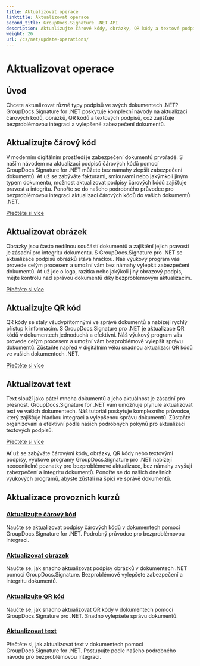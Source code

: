 ```yaml
---
title: Aktualizovat operace
linktitle: Aktualizovat operace
second_title: GroupDocs.Signature .NET API
description: Aktualizujte čárové kódy, obrázky, QR kódy a textové podpisy v dokumentech .NET pomocí výukových programů GroupDocs.Signature pro .NET. Vylepšete zabezpečení a správu dokumentů.
weight: 26
url: /cs/net/update-operations/
---
```


# Aktualizovat operace

## Úvod

Chcete aktualizovat různé typy podpisů ve svých dokumentech .NET? GroupDocs.Signature for .NET poskytuje komplexní návody na aktualizaci čárových kódů, obrázků, QR kódů a textových podpisů, což zajišťuje bezproblémovou integraci a vylepšené zabezpečení dokumentů.

## Aktualizujte čárový kód
V moderním digitálním prostředí je zabezpečení dokumentů prvořadé. S naším návodem na aktualizaci podpisů čárových kódů pomocí GroupDocs.Signature for .NET můžete bez námahy zlepšit zabezpečení dokumentů. Ať už se zabýváte fakturami, smlouvami nebo jakýmkoli jiným typem dokumentu, možnost aktualizovat podpisy čárových kódů zajišťuje pravost a integritu. Ponořte se do našeho podrobného průvodce pro bezproblémovou integraci aktualizací čárových kódů do vašich dokumentů .NET.

[Přečtěte si více](./update-barcode/)

## Aktualizovat obrázek
Obrázky jsou často nedílnou součástí dokumentů a zajištění jejich pravosti je zásadní pro integritu dokumentu. S GroupDocs.Signature pro .NET se aktualizace podpisů obrázků stává hračkou. Náš výukový program vás provede celým procesem a umožní vám bez námahy vylepšit zabezpečení dokumentů. Ať už jde o loga, razítka nebo jakýkoli jiný obrazový podpis, mějte kontrolu nad správou dokumentů díky bezproblémovým aktualizacím.

[Přečtěte si více](./update-image/)

## Aktualizujte QR kód
QR kódy se staly všudypřítomnými ve správě dokumentů a nabízejí rychlý přístup k informacím. S GroupDocs.Signature pro .NET je aktualizace QR kódů v dokumentech jednoduchá a efektivní. Náš výukový program vás provede celým procesem a umožní vám bezproblémově vylepšit správu dokumentů. Zůstaňte napřed v digitálním věku snadnou aktualizací QR kódů ve vašich dokumentech .NET.

[Přečtěte si více](./update-qr-code/)

## Aktualizovat text
Text slouží jako páteř mnoha dokumentů a jeho aktuálnost je zásadní pro přesnost. GroupDocs.Signature for .NET vám umožňuje plynule aktualizovat text ve vašich dokumentech. Náš tutoriál poskytuje komplexního průvodce, který zajišťuje hladkou integraci a vylepšenou správu dokumentů. Zůstaňte organizovaní a efektivní podle našich podrobných pokynů pro aktualizaci textových podpisů.

[Přečtěte si více](./update-text/)

Ať už se zabýváte čárovými kódy, obrázky, QR kódy nebo textovými podpisy, výukové programy GroupDocs.Signature pro .NET nabízejí neocenitelné poznatky pro bezproblémové aktualizace, bez námahy zvyšují zabezpečení a integritu dokumentů. Ponořte se do našich dnešních výukových programů, abyste zůstali na špici ve správě dokumentů.
## Aktualizace provozních kurzů
### [Aktualizujte čárový kód](./update-barcode/)
Naučte se aktualizovat podpisy čárových kódů v dokumentech pomocí GroupDocs.Signature for .NET. Podrobný průvodce pro bezproblémovou integraci.
### [Aktualizovat obrázek](./update-image/)
Naučte se, jak snadno aktualizovat podpisy obrázků v dokumentech .NET pomocí GroupDocs.Signature. Bezproblémově vylepšete zabezpečení a integritu dokumentů.
### [Aktualizujte QR kód](./update-qr-code/)
Naučte se, jak snadno aktualizovat QR kódy v dokumentech pomocí GroupDocs.Signature pro .NET. Snadno vylepšete správu dokumentů.
### [Aktualizovat text](./update-text/)
Přečtěte si, jak aktualizovat text v dokumentech pomocí GroupDocs.Signature for .NET. Postupujte podle našeho podrobného návodu pro bezproblémovou integraci.